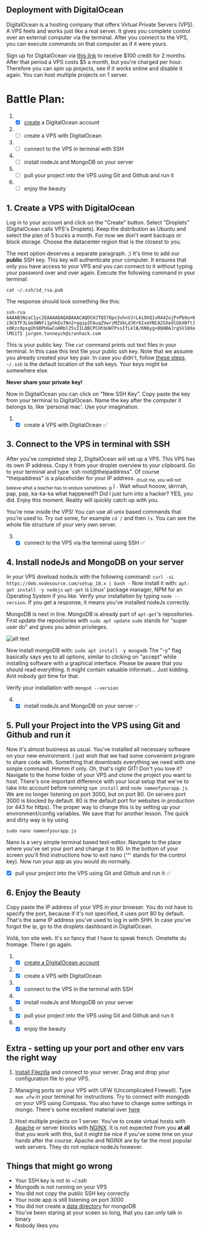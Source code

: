 ## Deployment with DigitalOcean

DigitalOcean is a hosting company that offers Virtual Private Servers (VPS). A VPS feels and works just like a real server. It gives you complete control over an external computer via the terminal. After you connect to the VPS, you can execute commands on that computer as if it were yours. 

Sign up for DigitalOcean via [this link](https://m.do.co/c/40f2831c48f4) to receive $100 credit for 2 months. After that period a VPS costs $5 a month, but you're charged per hour. Therefore you can spin up projects, see if it works online and disable it again. You can host multiple projects on 1 server.

# Battle Plan:
1. - [x] [create](https://m.do.co/c/40f2831c48f4) a DigitalOcean account
2. - [ ] create a VPS with DigitalOcean
3. - [ ] connect to the VPS in terminal with SSH
4. - [ ] install nodeJs and MongoDB on your server
5. - [ ] pull your project into the VPS using Git and Github and run it
6. - [ ] enjoy the beauty

## 1. Create a VPS with DigitalOcean

Log in to your account and click on the "Create" button. Select "Droplets" (DigitalOcean calls VPS's Droplets). Keep the distribution as Ubuntu and select the plan of 5 bucks a month. For now we don't want backups or block storage. Choose the datacenter region that is the closest to you. 

The next option deserves a separate paragraph. ;) It's time to add our **public** SSH key. This key will authenticate your computer. It ensures that only you have access to your VPS and you can connect to it without typing your password over and over again. Execute the following command in your terminal: <br>

```cat ~/.ssh/id_rsa.pub```<br>

The response should look something like this: <br>

```ssh-rsa AAAAB3NzaC1yc2EAAAADAQABAAACAQDCHJTQ570px3vhnVJrLAi9XQ1vR442ojPvPb9u+Ki9CbTF3LGm3WNfi1phkEo7Nn2+gqipZFAuqZVwrzMZVkLdJKr6IxmYNCA2SXedlUkXNftJx0Rzc0psgUh9DPUGwCoHRblZ5sIILQBCPCHtbUW7PssIfLklB/KN6yg+8QHBAJrgSV18XelMS1TI jurgen.tonneyck@ironhack.com```<br>

This is your public key. The `cat` command prints out text files in your terminal. In this case this text file your public ssh key. Note that we assume you already created your key pair. In case you didn't, follow [these steps](https://www.digitalocean.com/docs/droplets/how-to/add-ssh-keys/create-with-openssh/). `~/.ssh` is the default location of the ssh keys. Your keys might be somewhere else. 

**Never share your** __**private**__ **key!**

Now in DigitalOcean you can click on "New SSH Key". Copy paste the key from your terminal to DigitalOcean. Name the key after the computer it belongs to, like 'personal mac'. Use your imagination.

1. - [x] create a VPS with DigitalOcean :white_check_mark:

## 3. Connect to the VPS in terminal with SSH

After you've completed step 2, DigitalOcean will set up a VPS. This VPS has its own IP address. Copy it from your droplet overview to your clipboard. Go to your terminal and type `ssh root@theipaddress". Of course "theipaddress" is a placeholder for your IP address. <sub>(trust me, you will not believe what a teacher has to endure sometimes :p </sub>) . Wait whuut hooow, skrrrah, pap, pap, ka-ka-ka what happened?! Did I just turn into a hacker? YES, you did. Enjoy this moment. Reality will quickly catch up with you.

You're now inside the VPS! You can use all unix based commands that you're used to. Try out some, for example `cd /` and then `ls`. You can see the whole file structure of your very own server.

3. - [x] connect to the VPS via the terminal using SSH :white_check_mark:

## 4. Install nodeJs and MongoDB on your server

In your VPS dowload nodeJs with the following command: 
```curl -sL https://deb.nodesource.com/setup_10.x | bash -```
Now install it with: 
```apt-get install -y nodejs``` 
`apt-get` is Linux' package manager, NPM for an Operating System if you like. Verify your installation by typing `node --version`. If you get a response, it means you've installed nodeJs correctly.

MongoDB is next in line. MongoDB is already part of `apt-get`'s repositories. First update the repositories with 
```sudo apt update``` 
`sudo` stands for "super user do" and gives you admin privileges. <br>

![alt text](./sandwich.png)<br>

Now install mongoDB with:
```sudo apt install -y mongodb```
The "-y" flag basically says yes to all options, similar to clicking on "accept" while installing software with a graphical interface. Please be aware that you should read everything. It might contain valuable informati... Just kidding. Aint nobody got time for that. 

Verify your installation with `mongod --version`

4. - [x] install nodeJs and MongoDB on your server    :white_check_mark:

## 5. Pull your Project into the VPS using Git and Github and run it

Now it's almost business as usual. You've installed all necessary software on your new environment. I just wish that we had some convenient program to share code with. Something that downloads everything we need with one simple command. Hmmm if only. Oh, that's right GIT! Don't you love it? Navigate to the home folder of your VPS and clone the project you want to host. There's one important difference with your local setup that we've to take into account before running `npm install` and `node nameofyourapp.js`. We are no longer listening on port  3000, but on port 80. On servers port 3000 is blocked by default. 80 is the default port for websites in production (or 443 for https). The proper way to change this is by setting up your environment/config variables. We save that for another lesson. The quick and dirty way is by using 

```sudo nano nameofyourapp.js```

Nano is a very simple terminal based text-editor. Navigate to the place where you've set your port and change it to 80. In the bottom of your screen you'll find instructions how to exit nano ('^' stands for the control key). Now run your app as you would do normally.

- [x] pull your project into the VPS using Git and Github and run it :white_check_mark:

## 6. Enjoy the Beauty
Copy paste the IP address of your VPS in your browser. You do not have to specify the port, because if it's not specified, it uses port 80 by default. That's the same IP address you've used to log in with SHH. In case you've forgot the ip, go to the droplets dashboard in DigitalOcean. 

Voilà, ton site web. It's so fancy that I have to speak french. Omelette du fromage. There I go again.

1. - [x] [create a DigitalOcean account](https://m.do.co/c/40f2831c48f4)
2. - [x] create a VPS with DigitalOcean 
3. - [x] connect to the VPS in the terminal with SSH
4. - [x] install nodeJs and MongoDB on your server
5. - [x] pull your project into the VPS using Git and Github and run it
6. - [x] enjoy the beauty
  
## Extra - setting up your port and other env vars the right way

1.  [Install Filezilla](https://filezilla-project.org/) and connect to your server. Drag and drop your configuration file to your VPS.

2. Managing ports on your VPS with UFW (Uncomplicated Firewall). Type `man ufw` in your terminal for instructions. Try to connect with mongodb on your VPS using Compass. You also have to change some settings in mongo. There's some excellent material over [here](http://lmgtfy.com/?q=mongodb+enable+external+access)

3. Host multiple projects on 1 server. You've to create virtual hosts with [Apache](https://httpd.apache.org/) or server blocks with [NGINX](https://www.nginx.com). It is not expected from you **at all** that you work with this, but it might be nice if you've some time on your hands after the course. Apache and NGINX are by far the most popular web servers. They do not replace nodeJs however. 

## Things that might go wrong
* Your SSH key is not in ~/.ssh
* Mongodb is not running on your VPS
* You did not copy the public SSH key correctly
* Your node app is still listening on port 3000
* You did not create a [data directory](https://stackoverflow.com/questions/7948789/mongod-complains-that-there-is-no-data-db-folder) for mongoDB
* You've been staring at your sceen so long, that you can only talk in binary
* Nobody likes you
